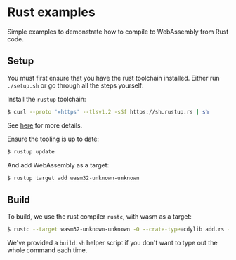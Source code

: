 # Rust examples

Simple examples to demonstrate how to compile to WebAssembly from Rust code.

## Setup

You must first ensure that you have the rust toolchain installed. Either run `./setup.sh` or go through all the steps yourself:

Install the `rustup` toolchain:
```bash
$ curl --proto '=https' --tlsv1.2 -sSf https://sh.rustup.rs | sh
```

See [here](https://www.rust-lang.org/learn/get-started) for more details.

Ensure the tooling is up to date:
```bash
$ rustup update
```

And add WebAssembly as a target:
``` bash 
$ rustup target add wasm32-unknown-unknown
```

## Build

To build, we use the rust compiler `rustc`, with wasm as a target:

```bash
$ rustc --target wasm32-unknown-unknown -O --crate-type=cdylib add.rs -o add.wasm
```

We've provided a `build.sh` helper script if you don't want to type out the whole command each time.
